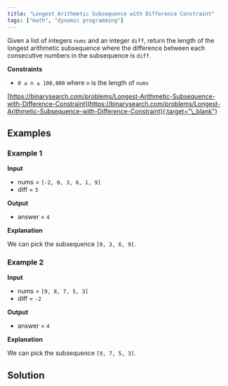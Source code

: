 ```yaml
---
title: "Longest Arithmetic Subsequence with Difference Constraint"
tags: ["math", "dynamic programming"]
---
```


Given a list of integers `nums` and an integer `diff`, return the length of the longest arithmetic subsequence where the difference between each consecutive numbers in the subsequence is `diff`.

**Constraints**

- `0 ≤ n ≤ 100,000` where `n` is the length of `nums`

[https://binarysearch.com/problems/Longest-Arithmetic-Subsequence-with-Difference-Constraint](https://binarysearch.com/problems/Longest-Arithmetic-Subsequence-with-Difference-Constraint){:target="\_blank"}

## Examples

### Example 1

**Input**

- nums = `[-2, 0, 3, 6, 1, 9]`
- diff = `3`

**Output**

- answer = `4`

**Explanation**

We can pick the subsequence `[0, 3, 6, 9]`.

### Example 2

**Input**

- nums = `[9, 8, 7, 5, 3]`
- diff = `-2`

**Output**

- answer = `4`

**Explanation**

We can pick the subsequence `[9, 7, 5, 3]`.

## Solution

<script src="https://gist.github.com/yaeba/16da7be5123724fcf6eccc25581cef5a.js?file=Longest-Arithmetic-Subsequence-with-Difference-Constraint.py"></script>
